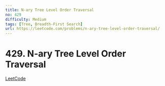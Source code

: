 ```yaml
---
title: N-ary Tree Level Order Traversal
no: 429
difficulty: Medium
tags: [Tree, Breadth-First Search]
url: https://leetcode.com/problems/n-ary-tree-level-order-traversal/
---
```


# 429. N-ary Tree Level Order Traversal

[LeetCode](https://leetcode.com/problems/n-ary-tree-level-order-traversal/)

